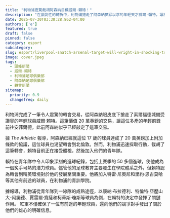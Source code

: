 ```yaml
---
title: "利物浦震驚截胡阿森納目標威爾·賴特！"
description: "在戲劇性的轉折中，利物浦搶走了阿森納夢寐以求的年輕天才威爾·賴特，讓槍手球迷感到震驚。 這對兩傢俱樂部的未來意味著什麼？"
date: 2025-07-30T03:30:28.862-04:00
authors: ['e']
featured: true
draft: false
pinned: false
category: esport
subcategory: 
slug: esport/liverpool-snatch-arsenal-target-will-wright-in-shocking-transfer-hijack
image: cover.jpeg
tags:
  - 頭條新聞
  - 威爾·賴特
  - 利物浦足球俱樂部
  - 阿森納足球俱樂部
  - 轉會新聞
sitemap:
  priority: 0.9
  changefreq: daily
---
```


利物浦完成了一筆令人震驚的轉會交易，從阿森納眼皮底下搶走了索爾福德城備受讚譽的年輕球員威爾·賴特。這筆價值 20 萬英鎊的交易，讓這位多產的年輕前鋒前往安菲爾德，此前阿森納似乎已經敲定了這筆交易。

據 _The Athletic_ 報導，阿森納已經就這位 17 歲的球員達成了 20 萬英鎊加上附加條款的協議，這位球員也渴望轉會到北倫敦。然而，利物浦迅速採取行動，截胡了這筆轉會，賴特目前正在接受體檢，然後加入他們的青年隊。

賴特在青年隊中令人印象深刻的進球紀錄，包括上賽季的 50 多個進球，使他成為一個炙手可熱的潛力球員。儘管他的足球教育主要發生在學院體系之外，但賴特認為轉會到精英環境對於他的發展至關重要。他將加入特雷·尼奧尼和里約·恩古莫哈等其他有前途的球員，在利物浦的青訓學院。

據報導，利物浦從青年隊到一線隊的成熟途徑，以康納·布拉德利、特倫特·亞歷山大-阿諾德、賈雷爾·寬薩和柯蒂斯·瓊斯等球員為例，在賴特的決定中發揮了關鍵作用。 紅軍不僅確保了一位有前途的年輕球員，還向他們的競爭對手發出了關於他們的雄心的明確信息。